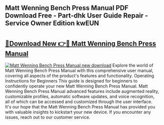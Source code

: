 ## Matt Wenning Bench Press Manual PDF Download Free - Part-dhk User Guide Repair - Service Owner Edition kwEUN

# <h2><a href="http://cf12411.oget.top/?id=Matt+Wenning+Bench+Press+Manual">🔗Download New 👉🔴 Matt Wenning Bench Press Manual</a></h2>

[![Matt Wenning Bench Press Manual new download](https://i.imgur.com/5g1atiW.png)](http://cf12411.oget.top/?id=Matt+Wenning+Bench+Press+Manual)
Explore the world of Matt Wenning Bench Press Manual with this comprehensive user manual, covering all aspects of the product's features and functionality. Operating Instructions for Beginners This guide is designed for beginners to confidently operate your new Matt Wenning Bench Press Manual. Matt Wenning Bench Press Manual advanced features include augmented reality, customizable profiles, automatic software updates, and voice recognition, all of which can be accessed and customized through the user interface. It's our hope that the Matt Wenning Bench Press Manual has provided you with valuable insights to kickstart your new device. If you encounter any issues, reach out to our customer service.
